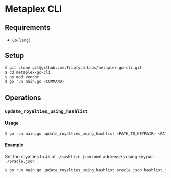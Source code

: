# Metaplex CLI

## Requirements
* `Go(lang)`

## Setup
```bash
$ git clone git@github.com:Triptych-Labs/metaplex-go-cli.git
$ cd metaplex-go-cli
$ go mod vendor
$ go run main.go <COMMAND>
```

## Operations

### `update_royalties_using_hashlist`
#### Usage
```bash
$ go run main.go update_royalties_using_hashlist <PATH_TO_KEYPAIR> <PATH_TO_HASHLIST> <ROYALTIES_AMOUNT>
```
#### Example
Set the royalties to `4%` of `./hashlist.json` mint addresses using keypair `./oracle.json`

```bash
$ go run main.go update_royalties_using_hashlist oracle.json hashlist.json 400
```
